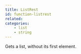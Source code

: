 ```yaml
---
title: ListRest
id: function-listrest
related:
categories:
    - list
    - string
---
```


Gets a list, without its first element.
